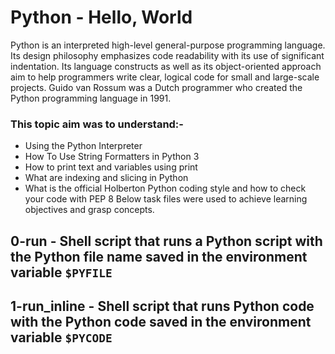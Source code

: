 # Python - Hello, World
Python is an interpreted high-level general-purpose programming language. Its design philosophy emphasizes code readability with its use of significant indentation. Its language constructs as well as its object-oriented approach aim to help programmers write clear, logical code for small and large-scale projects.
Guido van Rossum was a Dutch programmer who created the Python programming language in 1991.
### This topic aim was to understand:-
* Using the Python Interpreter
* How To Use String Formatters in Python 3
* How to print text and variables using print
* What are indexing and slicing in Python
* What is the official Holberton Python coding style and how to check your code with PEP 8
Below task files were used to achieve learning objectives and grasp concepts.
## 0-run - Shell script that runs a Python script with the Python file name saved in the environment variable `$PYFILE`
## 1-run_inline - Shell script that runs Python code with the Python code saved in the environment variable `$PYCODE`
